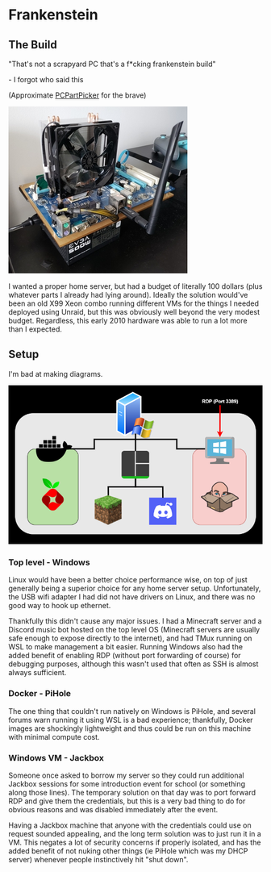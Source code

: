 # Frankenstein

## The Build

"That's not a scrapyard PC that's a f*cking frankenstein
build"

\- I forgot who said this

(Approximate
[PCPartPicker](https://ca.pcpartpicker.com/list/FffDPn)
for the brave)

![image](../Resources/builds/frankenstein.png)

I wanted a proper home server, but had a budget of
literally 100 dollars (plus whatever parts I already
had lying around). Ideally the solution would've been
an old X99 Xeon combo running different VMs for the
things I needed deployed using Unraid, but this was
obviously well beyond the very modest budget.
Regardless, this early 2010 hardware was able to run
a lot more than I expected.

## Setup

I'm bad at making diagrams.

![image](../Resources/builds/f_deployments.png)

### Top level - Windows

Linux would have been a better choice performance
wise, on top of just generally being a superior
choice for any home server setup. Unfortunately, the
USB wifi adapter I had did not have drivers on Linux,
and there was no good way to hook up ethernet.

Thankfully this didn't cause any major issues. I had
a Minecraft server and a Discord music bot hosted
on the top level OS (Minecraft servers are usually
safe enough to expose directly to the internet),
and had TMux running on WSL to make management a bit
easier. Running Windows also had the added benefit
of enabling RDP (without port forwarding of course)
for debugging purposes, although this wasn't used
that often as SSH is almost always sufficient.

### Docker - PiHole

The one thing that couldn't run natively on Windows
is PiHole, and several forums warn running it using
WSL is a bad experience; thankfully, Docker images
are shockingly lightweight and thus could be run
on this machine with minimal compute cost.

### Windows VM - Jackbox

Someone once asked to borrow my server so they
could run additional Jackbox sessions for some
introduction event for school (or something along
those lines). The temporary solution on that day
was to port forward RDP and give them the credentials,
but this is a very bad thing to do for obvious
reasons and was disabled immediately after the event.

Having a Jackbox machine that anyone with the
credentials could use on request sounded appealing,
and the long term solution was to just run it in a
VM. This negates a lot of security concerns if
properly isolated, and has the added benefit of
not nuking other things (ie PiHole which was my DHCP
server) whenever people instinctively hit "shut down".
